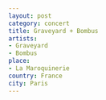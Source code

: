 ```yaml
---
layout: post
category: concert
title: Graveyard + Bombus
artists: 
- Graveyard
- Bombus
place: 
- La Maroquinerie
country: France
city: Paris
---
```


